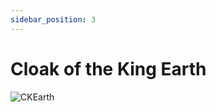 ```yaml
---
sidebar_position: 3
---
```


# Cloak of the King Earth

![CKEarth](https://vwiki.valorserver.com/api/item/picture/cloak%20of%20the%20king%20earth)
